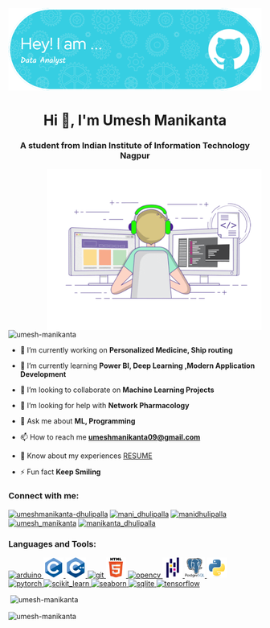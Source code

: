 ![Header](./github-header-image.png)
<h1 align="center">Hi 👋, I'm Umesh Manikanta</h1>
<h3 align="center">A student from Indian Institute of Information Technology Nagpur</h3>
<img align="right" src="https://github.com/sivakumarvunnam/sivakumarvunnam/raw/main/images/coder.gif?raw=true" height="320" style="max-width: 100%; display: inline-block;" data-target="animated-image.originalImage">
<p align="left"> <img src="https://komarev.com/ghpvc/?username=umesh-manikanta&label=Profile%20views&color=0e75b6&style=flat" alt="umesh-manikanta" /> </p>

- 🔭 I’m currently working on **Personalized Medicine, Ship routing**

- 🌱 I’m currently learning **Power BI, Deep Learning ,Modern Application Development**

- 👯 I’m looking to collaborate on **Machine Learning Projects**

- 🤝 I’m looking for help with **Network Pharmacology**

- 💬 Ask me about **ML, Programming**

- 📫 How to reach me **umeshmanikanta09@gmail.com**

- 📄 Know about my experiences [RESUME](https://drive.google.com/file/d/1XJjvn2Dww7AdFLzw-D8ZcqzMd7ZzxW9O/view?usp=sharing)

- ⚡ Fun fact **Keep Smiling**

<h3 align="left">Connect with me:</h3>
<p align="left">
<a href="https://linkedin.com/in/umeshmanikanta-dhulipalla" target="blank"><img align="center" src="https://raw.githubusercontent.com/rahuldkjain/github-profile-readme-generator/master/src/images/icons/Social/linked-in-alt.svg" alt="umeshmanikanta-dhulipalla" height="30" width="40" /></a>
<a href="https://instagram.com/mani_dhulipalla" target="blank"><img align="center" src="https://raw.githubusercontent.com/rahuldkjain/github-profile-readme-generator/master/src/images/icons/Social/instagram.svg" alt="mani_dhulipalla" height="30" width="40" /></a>
<a href="https://www.codechef.com/users/manidhulipalla" target="blank"><img align="center" src="https://cdn.jsdelivr.net/npm/simple-icons@3.1.0/icons/codechef.svg" alt="manidhulipalla" height="30" width="40" /></a>
<a href="https://codeforces.com/profile/umesh_manikanta" target="blank"><img align="center" src="https://raw.githubusercontent.com/rahuldkjain/github-profile-readme-generator/master/src/images/icons/Social/codeforces.svg" alt="umesh_manikanta" height="30" width="40" /></a>
<a href="https://www.leetcode.com/manikanta_dhulipalla" target="blank"><img align="center" src="https://raw.githubusercontent.com/rahuldkjain/github-profile-readme-generator/master/src/images/icons/Social/leet-code.svg" alt="manikanta_dhulipalla" height="30" width="40" /></a>
</p>

<h3 align="left">Languages and Tools:</h3>
<p align="left"> <a href="https://www.arduino.cc/" target="_blank" rel="noreferrer"> <img src="https://cdn.worldvectorlogo.com/logos/arduino-1.svg" alt="arduino" width="40" height="40"/> </a> <a href="https://www.cprogramming.com/" target="_blank" rel="noreferrer"> <img src="https://raw.githubusercontent.com/devicons/devicon/master/icons/c/c-original.svg" alt="c" width="40" height="40"/> </a> <a href="https://www.w3schools.com/cpp/" target="_blank" rel="noreferrer"> <img src="https://raw.githubusercontent.com/devicons/devicon/master/icons/cplusplus/cplusplus-original.svg" alt="cplusplus" width="40" height="40"/> </a> <a href="https://git-scm.com/" target="_blank" rel="noreferrer"> <img src="https://www.vectorlogo.zone/logos/git-scm/git-scm-icon.svg" alt="git" width="40" height="40"/> </a> <a href="https://www.w3.org/html/" target="_blank" rel="noreferrer"> <img src="https://raw.githubusercontent.com/devicons/devicon/master/icons/html5/html5-original-wordmark.svg" alt="html5" width="40" height="40"/> </a> <a href="https://opencv.org/" target="_blank" rel="noreferrer"> <img src="https://www.vectorlogo.zone/logos/opencv/opencv-icon.svg" alt="opencv" width="40" height="40"/> </a> <a href="https://pandas.pydata.org/" target="_blank" rel="noreferrer"> <img src="https://raw.githubusercontent.com/devicons/devicon/2ae2a900d2f041da66e950e4d48052658d850630/icons/pandas/pandas-original.svg" alt="pandas" width="40" height="40"/> </a> <a href="https://www.postgresql.org" target="_blank" rel="noreferrer"> <img src="https://raw.githubusercontent.com/devicons/devicon/master/icons/postgresql/postgresql-original-wordmark.svg" alt="postgresql" width="40" height="40"/> </a> <a href="https://www.python.org" target="_blank" rel="noreferrer"> <img src="https://raw.githubusercontent.com/devicons/devicon/master/icons/python/python-original.svg" alt="python" width="40" height="40"/> </a> <a href="https://pytorch.org/" target="_blank" rel="noreferrer"> <img src="https://www.vectorlogo.zone/logos/pytorch/pytorch-icon.svg" alt="pytorch" width="40" height="40"/> </a> <a href="https://scikit-learn.org/" target="_blank" rel="noreferrer"> <img src="https://upload.wikimedia.org/wikipedia/commons/0/05/Scikit_learn_logo_small.svg" alt="scikit_learn" width="40" height="40"/> </a> <a href="https://seaborn.pydata.org/" target="_blank" rel="noreferrer"> <img src="https://seaborn.pydata.org/_images/logo-mark-lightbg.svg" alt="seaborn" width="40" height="40"/> </a> <a href="https://www.sqlite.org/" target="_blank" rel="noreferrer"> <img src="https://www.vectorlogo.zone/logos/sqlite/sqlite-icon.svg" alt="sqlite" width="40" height="40"/> </a> <a href="https://www.tensorflow.org" target="_blank" rel="noreferrer"> <img src="https://www.vectorlogo.zone/logos/tensorflow/tensorflow-icon.svg" alt="tensorflow" width="40" height="40"/> </a> </p>

<p>&nbsp;<img align="center" src="https://github-readme-stats.vercel.app/api?username=umesh-manikanta&show_icons=true&locale=en" alt="umesh-manikanta" /></p>

<p><img align="center" src="https://github-readme-streak-stats.herokuapp.com/?user=umesh-manikanta&" alt="umesh-manikanta" /></p>
